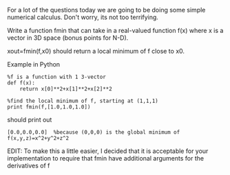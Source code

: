For a lot of the questions today we are going to be doing some simple numerical calculus.  Don't worry, its not too terrifying.

Write a function fmin that can take in a real-valued function f(x) where x is a vector in 3D space (bonus points for N-D).

xout=fmin(f,x0) should return a local minimum of f close to x0.

Example in Python

	%f is a function with 1 3-vector
    def f(x):
	    return x[0]**2+x[1]**2+x[2]**2

	%find the local minimum of f, starting at (1,1,1)
    print fmin(f,[1.0,1.0,1.0])
	
should print out

	[0.0,0.0,0.0]  %because (0,0,0) is the global minimum of f(x,y,z)=x^2+y^2+z^2

EDIT:  To make this a little easier, I decided that it is acceptable for your implementation to require that fmin have additional arguments for the derivatives of f